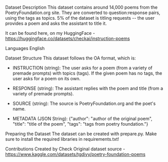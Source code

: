 Dataset Description This dataset contains around 14,000 poems from the
PoetryFoundation.org site. They are converted to question:response pairs, using
the tags as topics. 5% of the dataset is titling requests -- the user provides a
poem and asks the assistant to title it.

It can be found here, on my HuggingFace -
https://huggingface.co/datasets/checkai/instruction-poems

Languages English

Dataset Structure This dataset follows the OA format, which is:

- INSTRUCTION (string): The user asks for a poem (from a variety of premade
prompts) with topics (tags). If the given poem has no tags, the user asks for a
poem on its own.

- RESPONSE (string): The assistant replies with the poem and title (from a variety
of premade prompts).

- SOURCE (string): The source is PoetryFoundation.org and the poet's name.

- METADATA (JSON String): {"author": "author of the original poem", "title":
"title of the poem", "tags": "tags from poetry foundation."}

Preparing the Dataset The dataset can be created with prepare.py. Make sure to
install the required libraries in requirements.txt!

Contributions Created by Check Original dataset source -
https://www.kaggle.com/datasets/tgdivy/poetry-foundation-poems
